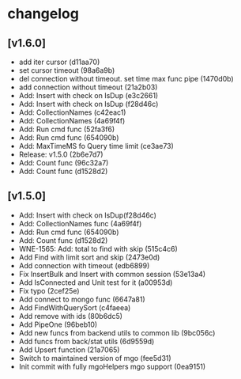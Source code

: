  # changelog
 
## [v1.6.0]

 - add iter cursor (d11aa70)
 - set cursor timeout (98a6a9b)
 - del connection without timeout. set time max func pipe (1470d0b)
 - add connection without timeout (21a2b03)
 - Add: Insert with check on IsDup (e3c2661)
 - Add: Insert with check on IsDup (f28d46c)
 - Add: CollectionNames (c42eac1)
 - Add: CollectionNames (4a69f4f)
 - Add: Run cmd func (52fa3f6)
 - Add: Run cmd func (654090b)
 - Add: MaxTimeMS fo Query time limit (ce3ae73)
 - Release: v1.5.0 (2b6e7d7)
 - Add: Count func (96c32a7)
 - Add: Count func (d1528d2)

## [v1.5.0]
 - Add: Insert with check on IsDup(f28d46c)
 - Add: CollectionNames func (4a69f4f)
 - Add: Run cmd func (654090b)
 - Add: Count func (d1528d2)
 - WNE-1565: Add: total to find with skip (515c4c6)
 - Add Find with limit sort and skip (2473e0d)
 - Add connection with timeout (edb6899)
 - Fix InsertBulk and Insert with common session (53e13a4)
 - Add IsConnected and Unit test for it (a00953d)
 - Fix typo (2cef25e)
 - Add connect to mongo func (6647a81)
 - Add FindWithQuerySort (c4faeea)
 - Add remove with ids (80b6dc5)
 - Add PipeOne (96beb10)
 - Add new funcs from backend utils to common lib (9bc056c)
 - Add funcs from back/stat utils (6d9559d)
 - Add Upsert function (21a7065)
 - Switch to maintained version of mgo (fee5d31)
 - Init commit with fully mgoHelpers mgo support (0ea9151)
